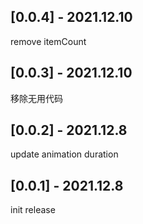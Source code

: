 ## [0.0.4] - 2021.12.10
remove itemCount

## [0.0.3] - 2021.12.10
移除无用代码
## [0.0.2] - 2021.12.8
update animation duration
## [0.0.1] - 2021.12.8
init release

